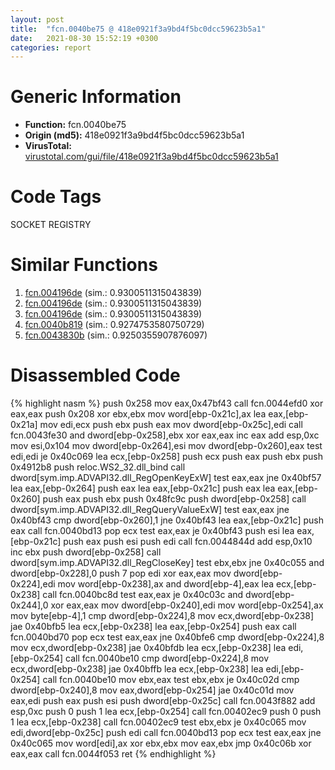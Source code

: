 ```yaml
---
layout: post
title:  "fcn.0040be75 @ 418e0921f3a9bd4f5bc0dcc59623b5a1"
date:   2021-08-30 15:52:19 +0300
categories: report
---
```


# Generic Information
- **Function:** fcn.0040be75
- **Origin (md5):** 418e0921f3a9bd4f5bc0dcc59623b5a1
- **VirusTotal:** [virustotal.com/gui/file/418e0921f3a9bd4f5bc0dcc59623b5a1][virustotal_ref]

# Code Tags
<span class="tag" id="SOCKET">SOCKET</span>
<span class="tag" id="REGISTRY">REGISTRY</span>


# Similar Functions

1. [fcn.004196de][similar_1_ref] (sim.: 0.9300511315043839)
2. [fcn.004196de][similar_2_ref] (sim.: 0.9300511315043839)
3. [fcn.004196de][similar_3_ref] (sim.: 0.9300511315043839)
4. [fcn.0040b819][similar_4_ref] (sim.: 0.9274753580750729)
5. [fcn.0043830b][similar_5_ref] (sim.: 0.9250355907876097)


# Disassembled Code

{% highlight nasm %}
push 0x258
mov eax,0x47bf43
call fcn.0044efd0
xor eax,eax
push 0x208
xor ebx,ebx
mov word[ebp-0x21c],ax
lea eax,[ebp-0x21a]
mov edi,ecx
push ebx
push eax
mov dword[ebp-0x25c],edi
call fcn.0043fe30
and dword[ebp-0x258],ebx
xor eax,eax
inc eax
add esp,0xc
mov esi,0x104
mov dword[ebp-0x264],esi
mov dword[ebp-0x260],eax
test edi,edi
je 0x40c069
lea ecx,[ebp-0x258]
push ecx
push eax
push ebx
push 0x4912b8
push reloc.WS2_32.dll_bind
call dword[sym.imp.ADVAPI32.dll_RegOpenKeyExW]
test eax,eax
jne 0x40bf57
lea eax,[ebp-0x264]
push eax
lea eax,[ebp-0x21c]
push eax
lea eax,[ebp-0x260]
push eax
push ebx
push 0x48fc9c
push dword[ebp-0x258]
call dword[sym.imp.ADVAPI32.dll_RegQueryValueExW]
test eax,eax
jne 0x40bf43
cmp dword[ebp-0x260],1
jne 0x40bf43
lea eax,[ebp-0x21c]
push eax
call fcn.0040bd13
pop ecx
test eax,eax
je 0x40bf43
push esi
lea eax,[ebp-0x21c]
push eax
push esi
push edi
call fcn.0044844d
add esp,0x10
inc ebx
push dword[ebp-0x258]
call dword[sym.imp.ADVAPI32.dll_RegCloseKey]
test ebx,ebx
jne 0x40c055
and dword[ebp-0x228],0
push 7
pop edi
xor eax,eax
mov dword[ebp-0x224],edi
mov word[ebp-0x238],ax
and dword[ebp-4],eax
lea ecx,[ebp-0x238]
call fcn.0040bc8d
test eax,eax
je 0x40c03c
and dword[ebp-0x244],0
xor eax,eax
mov dword[ebp-0x240],edi
mov word[ebp-0x254],ax
mov byte[ebp-4],1
cmp dword[ebp-0x224],8
mov ecx,dword[ebp-0x238]
jae 0x40bfb5
lea ecx,[ebp-0x238]
lea eax,[ebp-0x254]
push eax
call fcn.0040bd70
pop ecx
test eax,eax
jne 0x40bfe6
cmp dword[ebp-0x224],8
mov ecx,dword[ebp-0x238]
jae 0x40bfdb
lea ecx,[ebp-0x238]
lea edi,[ebp-0x254]
call fcn.0040be10
cmp dword[ebp-0x224],8
mov ecx,dword[ebp-0x238]
jae 0x40bffb
lea ecx,[ebp-0x238]
lea edi,[ebp-0x254]
call fcn.0040be10
mov ebx,eax
test ebx,ebx
je 0x40c02d
cmp dword[ebp-0x240],8
mov eax,dword[ebp-0x254]
jae 0x40c01d
mov eax,edi
push eax
push esi
push dword[ebp-0x25c]
call fcn.0043f882
add esp,0xc
push 0
push 1
lea ecx,[ebp-0x254]
call fcn.00402ec9
push 0
push 1
lea ecx,[ebp-0x238]
call fcn.00402ec9
test ebx,ebx
je 0x40c065
mov edi,dword[ebp-0x25c]
push edi
call fcn.0040bd13
pop ecx
test eax,eax
jne 0x40c065
mov word[edi],ax
xor ebx,ebx
mov eax,ebx
jmp 0x40c06b
xor eax,eax
call fcn.0044f053
ret 
{% endhighlight %}


[similar_1_ref]: /report/fcn.004196de@152885a790b99953ce23874f0947b7bd
[similar_2_ref]: /report/fcn.004196de@912f1d013a0d6151bc7a7cef6da1b2a0
[similar_3_ref]: /report/fcn.004196de@fb9b7d22bc1c143ac66b0575cbdd088d
[similar_4_ref]: /report/fcn.0040b819@418e0921f3a9bd4f5bc0dcc59623b5a1
[similar_5_ref]: /report/fcn.0043830b@418e0921f3a9bd4f5bc0dcc59623b5a1
[virustotal_ref]: https://www.virustotal.com/gui/file/418e0921f3a9bd4f5bc0dcc59623b5a1